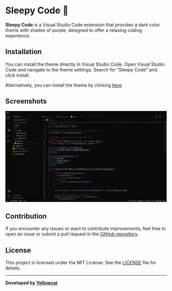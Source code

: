 # Sleepy Code 🌙


**Sleepy Code** is a Visual Studio Code extension that provides a dark color theme with shades of purple, designed to offer a relaxing coding experience.

## Installation

You can install the theme directly in Visual Studio Code. Open Visual Studio Code and navigate to the theme settings. Search for "Sleepy Code" and click install.

Alternatively, you can install the theme by clicking [here](LINK-PARA-O-TEMA).


## Screenshots

![Sleepy Code Theme](https://github.com/yellowcatx/themes/blob/main/SleepyCode/screenshots/screenshot.jpeg)

## Contribution

If you encounter any issues or want to contribute improvements, feel free to open an issue or submit a pull request in the [GitHub repository](https://github.com/your-username/sleepy-code).

## License

This project is licensed under the MIT License. See the [LICENSE](/LICENSE) file for details.

---

**Developed by [Yellowcat](https://github.com/yellowcatx)**
